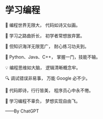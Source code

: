 # 学习编程

:art: 编程世界无限大，
代码如诗又似画。

:straight_ruler: 学习之路曲折长，
初学者常想放弃罢。

:ocean: 但知识海洋无限宽广，
耐心练习功夫到。

:muscle: Python、Java、C++，
掌握一门，技能不输。

:bulb: 编程思维如大脑，
逻辑清晰概念牢。

:mag: 调试错误非易事，
万能 Google 必不少。

:pencil: 代码即诗，行行皆美，
程序员心中永不倦。

:eagle: 学习编程不辜负，
梦想实现自由飞。

——By ChatGPT